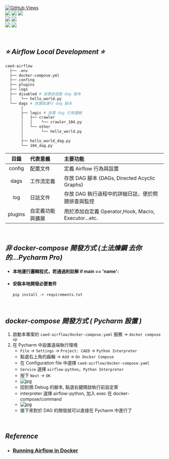 <a href='https://github.com/dl-jack-123/CAED'><img alt='GitHub Views' src='https://views.whatilearened.today/views/github/dl-jack-123/CAED.svg'> <br> 
[![](https://img.shields.io/badge/Project-Apache_Airflow-blue.svg?style=plastic)](https://github.com/dl-jack-123/CAED) 
[![](https://img.shields.io/badge/Project-Docker-blue.svg?style=plastic)](https://github.com/dl-jack-123/CAED) 
[![](https://img.shields.io/badge/Project-Crawler-blue.svg?style=plastic)](https://github.com/dl-jack-123/CAED) <br>
[![](https://img.shields.io/badge/Language-Python_3.12.0-blue.svg?style=plastic)](https://www.python.org/) 
[![](https://img.shields.io/badge/Operating_System-Windows_10-blue.svg?style=plastic)](https://www.microsoft.com/zh-tw/software-download/windows10) <br>
[![](https://img.shields.io/badge/Database-PostgreSQL-yellow.svg?style=plastic)](https://github.com/dl-jack-123/CAED) 
[![](https://img.shields.io/badge/Database-MongoDB-yellow.svg?style=plastic)](https://github.com/dl-jack-123/CAED)

<br>

## *⭐ Airflow Local Development ⭐*

```bash
caed-airflow
  ├── .env
  ├── docker-compose.yml
  ├── confing
  ├── plugins
  ├── logs
  ├── disabled # 放置欲遮蔽 dag 腳本
  │    └── hello_world.py
  └── dags # 放置欲運行 dag 腳本
       │
       ├── logic # 放置 dag 引用邏輯
       │   ├── crawler
       │   │    └── crawler_104.py
       │   └── other
       │        └── hello_world.py
       │
       ├── hello_world_dag.py
       └── 104_dag.py
```

| 目錄 | 代表意義 | 主要功能 |
| :--: | :-- | :-- |
| config | 配置文件| 定義 Airflow 行為與設置 |
| dags | 工作流定義| 存放 DAG 腳本 (DAGs, Directed Acyclic Graphs) |
| log | 日誌文件| 存放 DAG 執行過程中的詳細日誌，便於問題排查與監控 |
| plugins |自定義功能與擴展| 用於添加自定義 Operator,Hook, Macro, Executor...etc. |

<br>

## *非 docker-compose 開發方式 (土法煉鋼 去你的...Pycharm Pro)*
- #### 本地運行邏輯程式，若通過則註解 if __main__ == '__name__':
- #### 安裝本地開發必要套件
   ```commandline
   pip install -r requirements.txt
   ```

<br>

## *docker-compose 開發方式 ( Pycharm 設置 )*

1. 啟動本專案的 `caed-airflow/docker-compose.yaml` 服務 -> `docker compose up`
2. 在 Pycharm 中設置遠端執行環境
    - `File` -> `Settings` -> `Project: CAED` -> `Python Interpreter`
    - 點選右上角的齒輪 -> `Add` -> `On Docker Compose`
    - 在 Configuration file 中選擇 `caed-airflow/docker-compose.yaml`
    - `Service` 選擇 `airflow-python`，`Python Interpreter`
    - 按下 `Next` -> `OK`
    - ![jpg](https://airflow.apache.org/docs/apache-airflow/stable/_images/add_container_python_interpreter.png)
    - 回到預 Debug 的腳本, 點選右鍵開啟執行前設定黨
    - interpreter 選擇 airflow-python, 加入 exec 在 docker-compose/command
    - ![jpg](https://airflow.apache.org/docs/apache-airflow/stable/_images/docker-compose-pycharm.png)
    - 接下來對於 DAG 的開發就可以直接在 Pycharm 中進行了

<br>

## *Reference*
-  ### [Running Airflow in Docker](https://airflow.apache.org/docs/apache-airflow/stable/howto/docker-compose/index.html)